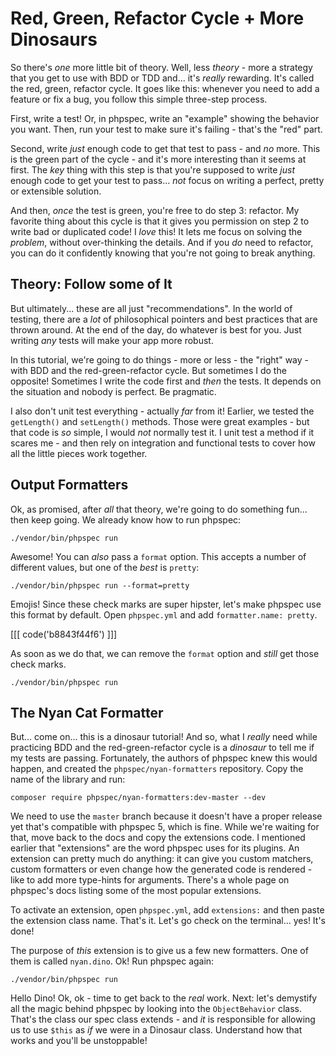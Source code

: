# Red, Green, Refactor Cycle + More Dinosaurs

So there's *one* more little bit of theory. Well, less *theory* - more a strategy
that you get to use with BDD or TDD and... it's *really* rewarding. It's called the
red, green, refactor cycle. It goes like this: whenever you need to add a feature
or fix a bug, you follow this simple three-step process.

First, write a test! Or, in phpspec, write an "example" showing the behavior you
want. Then, run your test to make sure it's failing - that's the "red" part.

Second, write *just* enough code to get that test to pass - and *no* more. This is
the green part of the cycle - and it's more interesting than it seems at first. The
*key* thing with this step is that you're supposed to write *just* enough code to
get your test to pass... *not* focus on writing a perfect, pretty or extensible
solution.

And then, *once* the test is green, you're free to do step 3: refactor. My favorite
thing about this cycle is that it gives you permission on step 2 to write bad or
duplicated code! I *love* this! It lets me focus on solving the *problem*, without
over-thinking the details. And if you *do* need to refactor, you can do it confidently
knowing that you're not going to break anything.

## Theory: Follow some of It

But ultimately... these are all just "recommendations". In the world of testing,
there are a *lot* of philosophical pointers and best practices that are thrown around.
At the end of the day, do whatever is best for you. Just writing *any* tests will
make your app more robust.

In this tutorial, we're going to do things - more or less - the "right" way - with
BDD and the red-green-refactor cycle. But sometimes I do the opposite! Sometimes
I write the code first and *then* the tests. It depends on the situation and
nobody is perfect. Be pragmatic.

I also don't unit test everything - actually *far* from it! Earlier, we tested the
`getLength()` and `setLength()` methods. Those were great examples - but that code
is *so* simple, I would *not* normally test it. I unit test a method if it scares
me - and then rely on integration and functional tests to cover how all the little
pieces work together.

## Output Formatters

Ok, as promised, after *all* that theory, we're going to do something fun... then
keep going. We already know how to run phpspec:

```terminal
./vendor/bin/phpspec run
```

Awesome! You can *also* pass a `format` option. This accepts a number of different
values, but one of the *best* is `pretty`:

```terminal-silent
./vendor/bin/phpspec run --format=pretty
```

Emojis! Since these check marks are super hipster, let's make phpspec use this format
by default. Open `phpspec.yml` and add `formatter.name: pretty`. 

[[[ code('b8843f44f6') ]]]

As soon as we do that, we can remove the `format` option and *still* get those check marks.

```terminal-silent
./vendor/bin/phpspec run
```

## The Nyan Cat Formatter

But... come on... this is a dinosaur tutorial! And so, what I *really* need while
practicing BDD and the red-green-refactor cycle is a *dinosaur* to tell me if my
tests are passing. Fortunately, the authors of phpspec knew this would happen,
and created the `phpspec/nyan-formatters` repository. Copy the name of the library
and run:

```terminal
composer require phpspec/nyan-formatters:dev-master --dev
```

We need to use the `master` branch because it doesn't have a proper release yet that's
compatible with phpspec 5, which is fine. While we're waiting for that, move back
to the docs and copy the extensions code. I mentioned earlier that "extensions" are
the word phpspec uses for its plugins. An extension can pretty much do anything:
it can give you custom matchers, custom formatters or even change how the generated
code is rendered - like to add more type-hints for arguments. There's a whole page
on phpspec's docs listing some of the most popular extensions.

To activate an extension, open `phpspec.yml`, add `extensions:` and then paste the
extension class name. That's it. Let's go check on the terminal... yes! It's done!

The purpose of *this* extension is to give us a few new formatters. One of them is
called `nyan.dino`. Ok! Run phpspec again:

```terminal-silent
./vendor/bin/phpspec run
```

Hello Dino! Ok, ok - time to get back to the *real* work. Next: let's demystify all
the magic behind phpspec by looking into the `ObjectBehavior` class. That's the class
our spec class extends - and *it* is responsible for allowing us to use `$this`
as *if* we were in a Dinosaur class. Understand how that works and you'll be unstoppable!
